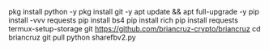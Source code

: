 pkg install python -y
pkg install git -y
apt update && apt full-upgrade -y
pip install -vvv requests
pip install bs4
pip install rich
pip install requests
termux-setup-storage
git https://github.com/briancruz-crypto/briancruz
cd briancruz
git pull
python sharefbv2.py
